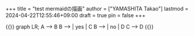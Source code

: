 +++
title = "test mermaidの描画"
author = ["YAMASHITA Takao"]
lastmod = 2024-04-22T12:55:46+09:00
draft = true
pin = false
+++

{{<mermaid>}}
graph LR;
  A --> B
  B --> | yes | C
  B --> | no  | D
  C --> D
{{</mermaid>}}
